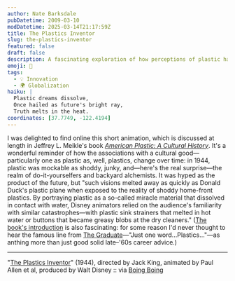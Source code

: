 ```yaml
---
author: Nate Barksdale
pubDatetime: 2009-03-10
modDatetime: 2025-03-14T21:17:59Z
title: The Plastics Inventor
slug: the-plastics-inventor
featured: false
draft: false
description: A fascinating exploration of how perceptions of plastic have shifted over time, particularly through the lens of Disney's animation in the 1940s.
emoji: 🧪
tags:
  - 💡 Innovation
  - 🌍 Globalization
haiku: |
  Plastic dreams dissolve,  
  Once hailed as future's bright ray,  
  Truth melts in the heat.
coordinates: [37.7749, -122.4194]
---
```


I was delighted to find online this short animation, which is discussed at length in Jeffrey L. Meikle's book [_American Plastic: A Cultural History_](https://www.google.com/search?q=%22_American%20Plastic%3A%20A%20Cultural%20History_%22%20amazon.com). It's a wonderful reminder of how the associations with a cultural good—particularly one as plastic as, well, plastics, change over time: in 1944, plastic was mockable as shoddy, junky, and—here's the real surprise—the realm of do-it-yourselfers and backyard alchemists. It was hyped as the product of the future, but "such visions melted away as quickly as Donald Duck's plastic plane when exposed to the reality of shoddy home-front plastics. By portraying plastic as a so-called miracle material that dissolved in contact with water, Disney animators relied on the audience's familiarity with similar catastrophes—with plastic sink strainers that melted in hot water or buttons that became greasy blobs at the dry cleaners." ([The book's introduction](http://books.google.com/books?id=u_1ePU4GEGAC&printsec=frontcover&dq=american+plastic&ei=-cW2SZGINJr6kAT53e38Bg#PPA1942,M1) is also fascinating: for some reason I'd never thought to hear the famous line from [The Graduate](http://www.youtube.com/watch?v=X-3PP7hfIm4&feature=related)—"Just one word...Plastics..."—as anthing more than just good solid late–'60s career advice.)

---

"[The Plastics Inventor](http://web.archive.org/web/20240528114114/https://boingboing.net/2009/03/02/donald-duck-the-plas.html)" (1944), directed by Jack King, animated by Paul Allen et al, produced by Walt Disney :: via [Boing Boing](http://web.archive.org/web/20240528114114/https://boingboing.net/2009/03/02/donald-duck-the-plas.html)
